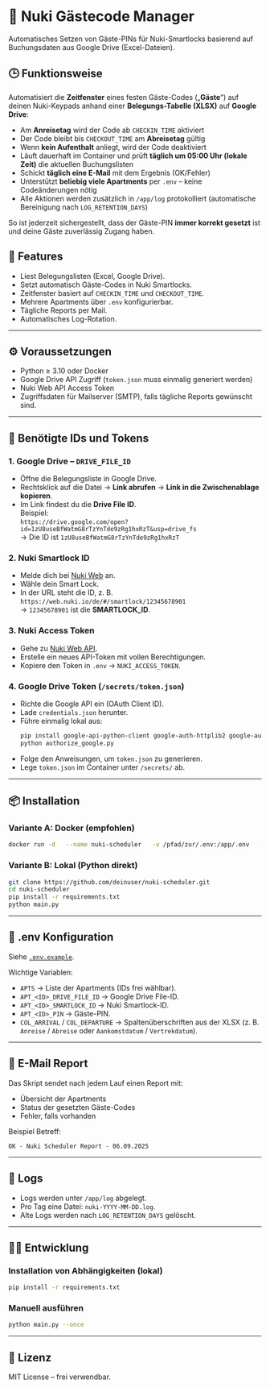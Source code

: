 # 🔐 Nuki Gästecode Manager

Automatisches Setzen von Gäste-PINs für Nuki-Smartlocks basierend auf Buchungsdaten aus Google Drive (Excel-Dateien).

## 🕒 Funktionsweise

Automatisiert die **Zeitfenster** eines festen Gäste-Codes („**Gäste**“) auf deinen Nuki-Keypads anhand einer **Belegungs-Tabelle (XLSX)** auf **Google Drive**:

- Am **Anreisetag** wird der Code ab `CHECKIN_TIME` aktiviert  
- Der Code bleibt bis `CHECKOUT_TIME` am **Abreisetag** gültig  
- Wenn **kein Aufenthalt** anliegt, wird der Code deaktiviert  
- Läuft dauerhaft im Container und prüft **täglich um 05:00 Uhr (lokale Zeit)** die aktuellen Buchungslisten  
- Schickt **täglich eine E-Mail** mit dem Ergebnis (OK/Fehler)  
- Unterstützt **beliebig viele Apartments** per `.env` – keine Codeänderungen nötig  
- Alle Aktionen werden zusätzlich in `/app/log` protokolliert (automatische Bereinigung nach `LOG_RETENTION_DAYS`)  

So ist jederzeit sichergestellt, dass der Gäste-PIN **immer korrekt gesetzt** ist und deine Gäste zuverlässig Zugang haben.

## 🚀 Features
- Liest Belegungslisten (Excel, Google Drive).
- Setzt automatisch Gäste-Codes in Nuki Smartlocks.
- Zeitfenster basiert auf `CHECKIN_TIME` und `CHECKOUT_TIME`.
- Mehrere Apartments über `.env` konfigurierbar.
- Tägliche Reports per Mail.
- Automatisches Log-Rotation.

---

## ⚙️ Voraussetzungen

- Python ≥ 3.10 oder Docker
- Google Drive API Zugriff (`token.json` muss einmalig generiert werden)
- Nuki Web API Access Token
- Zugriffsdaten für Mailserver (SMTP), falls tägliche Reports gewünscht sind.

---

## 🔑 Benötigte IDs und Tokens

### 1. Google Drive – `DRIVE_FILE_ID`
- Öffne die Belegungsliste in Google Drive.
- Rechtsklick auf die Datei → **Link abrufen** → **Link in die Zwischenablage kopieren**.
- Im Link findest du die **Drive File ID**.  
  Beispiel:  
  `https://drive.google.com/open?id=1zU8useBfWatmG8rTzYnTde9zRg1hxRzT&usp=drive_fs`  
  → Die ID ist `1zU8useBfWatmG8rTzYnTde9zRg1hxRzT`


### 2. Nuki Smartlock ID
- Melde dich bei [Nuki Web](https://web.nuki.io) an.
- Wähle dein Smart Lock.
- In der URL steht die ID, z. B. `https://web.nuki.io/de/#/smartlock/12345678901`  
  → `12345678901` ist die **SMARTLOCK_ID**.

### 3. Nuki Access Token
- Gehe zu [Nuki Web API](https://web.nuki.io/de/#/admin/web-api).
- Erstelle ein neues API-Token mit vollen Berechtigungen.
- Kopiere den Token in `.env` → `NUKI_ACCESS_TOKEN`.

### 4. Google Drive Token (`/secrets/token.json`)
- Richte die Google API ein (OAuth Client ID).
- Lade `credentials.json` herunter.
- Führe einmalig lokal aus:
  ```bash
  pip install google-api-python-client google-auth-httplib2 google-auth-oauthlib
  python authorize_google.py
  ```
- Folge den Anweisungen, um `token.json` zu generieren.
- Lege `token.json` im Container unter `/secrets/` ab.

---

## 📦 Installation

### Variante A: Docker (empfohlen)

```bash
docker run -d   --name nuki-scheduler   -v /pfad/zur/.env:/app/.env   -v /pfad/zu/secrets:/secrets   -v /pfad/zu/log:/app/log   python:3.11-slim   sh -c "pip install --no-cache-dir -r /app/requirements.txt && python -u /app/main.py"
```

### Variante B: Lokal (Python direkt)

```bash
git clone https://github.com/deinuser/nuki-scheduler.git
cd nuki-scheduler
pip install -r requirements.txt
python main.py
```

---

## 📝 .env Konfiguration

Siehe [`.env.example`](.env.example).

Wichtige Variablen:
- `APTS` → Liste der Apartments (IDs frei wählbar).
- `APT_<ID>_DRIVE_FILE_ID` → Google Drive File-ID.
- `APT_<ID>_SMARTLOCK_ID` → Nuki Smartlock-ID.
- `APT_<ID>_PIN` → Gäste-PIN.
- `COL_ARRIVAL` / `COL_DEPARTURE` → Spaltenüberschriften aus der XLSX (z. B. `Anreise` / `Abreise` oder `Aankomstdatum` / `Vertrekdatum`).

---

## 📧 E-Mail Report

Das Skript sendet nach jedem Lauf einen Report mit:
- Übersicht der Apartments
- Status der gesetzten Gäste-Codes
- Fehler, falls vorhanden

Beispiel Betreff:
```
OK - Nuki Scheduler Report - 06.09.2025
```

---

## 🔄 Logs

- Logs werden unter `/app/log` abgelegt.
- Pro Tag eine Datei: `nuki-YYYY-MM-DD.log`.
- Alte Logs werden nach `LOG_RETENTION_DAYS` gelöscht.

---

## 👨‍💻 Entwicklung

### Installation von Abhängigkeiten (lokal)
```bash
pip install -r requirements.txt
```

### Manuell ausführen
```bash
python main.py --once
```

---

## 📜 Lizenz

MIT License – frei verwendbar.

